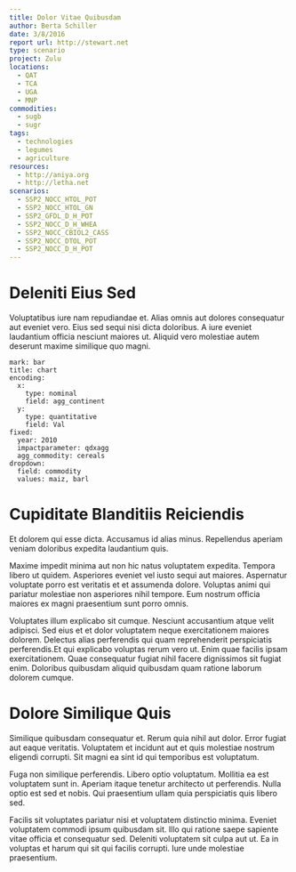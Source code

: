 ```yaml
---
title: Dolor Vitae Quibusdam
author: Berta Schiller
date: 3/8/2016
report url: http://stewart.net
type: scenario
project: Zulu
locations:
  - QAT
  - TCA
  - UGA
  - MNP
commodities:
  - sugb
  - sugr
tags:
  - technologies
  - legumes
  - agriculture
resources:
  - http://aniya.org
  - http://letha.net
scenarios:
  - SSP2_NOCC_HTOL_POT
  - SSP2_NOCC_HTOL_GN
  - SSP2_GFDL_D_H_POT
  - SSP2_NOCC_D_H_WHEA
  - SSP2_NOCC_CBIOL2_CASS
  - SSP2_NOCC_DTOL_POT
  - SSP2_NOCC_D_H_POT
---
```

# Deleniti Eius Sed
Voluptatibus iure nam repudiandae et. Alias omnis aut dolores consequatur aut eveniet vero. Eius sed sequi nisi dicta doloribus. A iure eveniet laudantium officia nesciunt maiores ut. Aliquid vero molestiae autem deserunt maxime similique quo magni.

```vis
mark: bar
title: chart
encoding:
  x:
    type: nominal
    field: agg_continent
  y:
    type: quantitative
    field: Val
fixed:
  year: 2010
  impactparameter: qdxagg
  agg_commodity: cereals
dropdown:
  field: commodity
  values: maiz, barl
```

# Cupiditate Blanditiis Reiciendis
Et dolorem qui esse dicta. Accusamus id alias minus. Repellendus aperiam veniam doloribus expedita laudantium quis.
 Maxime impedit minima aut non hic natus voluptatem expedita. Tempora libero ut quidem. Asperiores eveniet vel iusto sequi aut maiores. Aspernatur voluptate porro est veritatis et et assumenda dolore. Voluptas animi qui pariatur molestiae non asperiores nihil tempore. Eum nostrum officia maiores ex magni praesentium sunt porro omnis.
 Voluptates illum explicabo sit cumque. Nesciunt accusantium atque velit adipisci. Sed eius et et dolor voluptatem neque exercitationem maiores dolorem. Delectus alias perferendis qui quam reprehenderit perspiciatis perferendis.Et qui explicabo voluptas rerum vero ut. Enim quae facilis ipsam exercitationem. Quae consequatur fugiat nihil facere dignissimos sit fugiat enim. Doloribus quibusdam aliquid quibusdam quam ratione laborum dolorem cumque.

# Dolore Similique Quis
Similique quibusdam consequatur et. Rerum quia nihil aut dolor. Error fugiat aut eaque veritatis. Voluptatem et incidunt aut et quis molestiae nostrum eligendi corrupti. Sit magni ea sint id qui temporibus est voluptatum.
 Fuga non similique perferendis. Libero optio voluptatum. Mollitia ea est voluptatem sunt in. Aperiam itaque tenetur architecto ut perferendis. Nulla optio est sed et nobis. Qui praesentium ullam quia perspiciatis quis libero sed.
 Facilis sit voluptates pariatur nisi et voluptatem distinctio minima. Eveniet voluptatem commodi ipsum quibusdam sit. Illo qui ratione saepe sapiente vitae officia et consequatur sed. Deleniti voluptatem sit culpa aut ut. Ea in voluptas et harum qui sit qui facilis corrupti. Iure unde molestiae praesentium.
